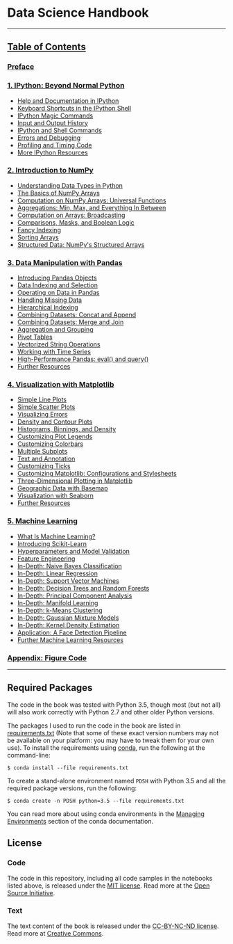 # Data Science Handbook
---
## [Table of Contents](http://nbviewer.jupyter.org/github/jakevdp/PythonDataScienceHandbook/blob/master/notebooks/Index.ipynb)

### [Preface](http://nbviewer.jupyter.org/github/jakevdp/PythonDataScienceHandbook/blob/master/notebooks/00.00-Preface.ipynb)

### [1. IPython: Beyond Normal Python](http://nbviewer.jupyter.org/github/jakevdp/PythonDataScienceHandbook/blob/master/notebooks/01.00-IPython-Beyond-Normal-Python.ipynb)
- [Help and Documentation in IPython](http://nbviewer.jupyter.org/github/jakevdp/PythonDataScienceHandbook/blob/master/notebooks/01.01-Help-And-Documentation.ipynb)
- [Keyboard Shortcuts in the IPython Shell](http://nbviewer.jupyter.org/github/jakevdp/PythonDataScienceHandbook/blob/master/notebooks/01.02-Shell-Keyboard-Shortcuts.ipynb)
- [IPython Magic Commands](http://nbviewer.jupyter.org/github/jakevdp/PythonDataScienceHandbook/blob/master/notebooks/01.03-Magic-Commands.ipynb)
- [Input and Output History](http://nbviewer.jupyter.org/github/jakevdp/PythonDataScienceHandbook/blob/master/notebooks/01.04-Input-Output-History.ipynb)
- [IPython and Shell Commands](http://nbviewer.jupyter.org/github/jakevdp/PythonDataScienceHandbook/blob/master/notebooks/01.05-IPython-And-Shell-Commands.ipynb)
- [Errors and Debugging](http://nbviewer.jupyter.org/github/jakevdp/PythonDataScienceHandbook/blob/master/notebooks/01.06-Errors-and-Debugging.ipynb)
- [Profiling and Timing Code](http://nbviewer.jupyter.org/github/jakevdp/PythonDataScienceHandbook/blob/master/notebooks/01.07-Timing-and-Profiling.ipynb)
- [More IPython Resources](http://nbviewer.jupyter.org/github/jakevdp/PythonDataScienceHandbook/blob/master/notebooks/01.08-More-IPython-Resources.ipynb)

### [2. Introduction to NumPy](http://nbviewer.jupyter.org/github/jakevdp/PythonDataScienceHandbook/blob/master/notebooks/02.00-Introduction-to-NumPy.ipynb)
- [Understanding Data Types in Python](http://nbviewer.jupyter.org/github/jakevdp/PythonDataScienceHandbook/blob/master/notebooks/02.01-Understanding-Data-Types.ipynb)
- [The Basics of NumPy Arrays](http://nbviewer.jupyter.org/github/jakevdp/PythonDataScienceHandbook/blob/master/notebooks/02.02-The-Basics-Of-NumPy-Arrays.ipynb)
- [Computation on NumPy Arrays: Universal Functions](http://nbviewer.jupyter.org/github/jakevdp/PythonDataScienceHandbook/blob/master/notebooks/02.03-Computation-on-arrays-ufuncs.ipynb)
- [Aggregations: Min, Max, and Everything In Between](http://nbviewer.jupyter.org/github/jakevdp/PythonDataScienceHandbook/blob/master/notebooks/02.04-Computation-on-arrays-aggregates.ipynb)
- [Computation on Arrays: Broadcasting](http://nbviewer.jupyter.org/github/jakevdp/PythonDataScienceHandbook/blob/master/notebooks/02.05-Computation-on-arrays-broadcasting.ipynb)
- [Comparisons, Masks, and Boolean Logic](http://nbviewer.jupyter.org/github/jakevdp/PythonDataScienceHandbook/blob/master/notebooks/02.06-Boolean-Arrays-and-Masks.ipynb)
- [Fancy Indexing](http://nbviewer.jupyter.org/github/jakevdp/PythonDataScienceHandbook/blob/master/notebooks/02.07-Fancy-Indexing.ipynb)
- [Sorting Arrays](http://nbviewer.jupyter.org/github/jakevdp/PythonDataScienceHandbook/blob/master/notebooks/02.08-Sorting.ipynb)
- [Structured Data: NumPy's Structured Arrays](http://nbviewer.jupyter.org/github/jakevdp/PythonDataScienceHandbook/blob/master/notebooks/02.09-Structured-Data-NumPy.ipynb)

### [3. Data Manipulation with Pandas](http://nbviewer.jupyter.org/github/jakevdp/PythonDataScienceHandbook/blob/master/notebooks/03.00-Introduction-to-Pandas.ipynb)
- [Introducing Pandas Objects](http://nbviewer.jupyter.org/github/jakevdp/PythonDataScienceHandbook/blob/master/notebooks/03.01-Introducing-Pandas-Objects.ipynb)
- [Data Indexing and Selection](http://nbviewer.jupyter.org/github/jakevdp/PythonDataScienceHandbook/blob/master/notebooks/03.02-Data-Indexing-and-Selection.ipynb)
- [Operating on Data in Pandas](http://nbviewer.jupyter.org/github/jakevdp/PythonDataScienceHandbook/blob/master/notebooks/03.03-Operations-in-Pandas.ipynb)
- [Handling Missing Data](http://nbviewer.jupyter.org/github/jakevdp/PythonDataScienceHandbook/blob/master/notebooks/03.04-Missing-Values.ipynb)
- [Hierarchical Indexing](http://nbviewer.jupyter.org/github/jakevdp/PythonDataScienceHandbook/blob/master/notebooks/03.05-Hierarchical-Indexing.ipynb)
- [Combining Datasets: Concat and Append](http://nbviewer.jupyter.org/github/jakevdp/PythonDataScienceHandbook/blob/master/notebooks/03.06-Concat-And-Append.ipynb)
- [Combining Datasets: Merge and Join](http://nbviewer.jupyter.org/github/jakevdp/PythonDataScienceHandbook/blob/master/notebooks/03.07-Merge-and-Join.ipynb)
- [Aggregation and Grouping](http://nbviewer.jupyter.org/github/jakevdp/PythonDataScienceHandbook/blob/master/notebooks/03.08-Aggregation-and-Grouping.ipynb)
- [Pivot Tables](http://nbviewer.jupyter.org/github/jakevdp/PythonDataScienceHandbook/blob/master/notebooks/03.09-Pivot-Tables.ipynb)
- [Vectorized String Operations](http://nbviewer.jupyter.org/github/jakevdp/PythonDataScienceHandbook/blob/master/notebooks/03.10-Working-With-Strings.ipynb)
- [Working with Time Series](http://nbviewer.jupyter.org/github/jakevdp/PythonDataScienceHandbook/blob/master/notebooks/03.11-Working-with-Time-Series.ipynb)
- [High-Performance Pandas: eval() and query()](http://nbviewer.jupyter.org/github/jakevdp/PythonDataScienceHandbook/blob/master/notebooks/03.12-Performance-Eval-and-Query.ipynb)
- [Further Resources](http://nbviewer.jupyter.org/github/jakevdp/PythonDataScienceHandbook/blob/master/notebooks/03.13-Further-Resources.ipynb)

### [4. Visualization with Matplotlib](http://nbviewer.jupyter.org/github/jakevdp/PythonDataScienceHandbook/blob/master/notebooks/04.00-Introduction-To-Matplotlib.ipynb)
- [Simple Line Plots](http://nbviewer.jupyter.org/github/jakevdp/PythonDataScienceHandbook/blob/master/notebooks/04.01-Simple-Line-Plots.ipynb)
- [Simple Scatter Plots](http://nbviewer.jupyter.org/github/jakevdp/PythonDataScienceHandbook/blob/master/notebooks/04.02-Simple-Scatter-Plots.ipynb)
- [Visualizing Errors](http://nbviewer.jupyter.org/github/jakevdp/PythonDataScienceHandbook/blob/master/notebooks/04.03-Errorbars.ipynb)
- [Density and Contour Plots](http://nbviewer.jupyter.org/github/jakevdp/PythonDataScienceHandbook/blob/master/notebooks/04.04-Density-and-Contour-Plots.ipynb)
- [Histograms, Binnings, and Density](http://nbviewer.jupyter.org/github/jakevdp/PythonDataScienceHandbook/blob/master/notebooks/04.05-Histograms-and-Binnings.ipynb)
- [Customizing Plot Legends](http://nbviewer.jupyter.org/github/jakevdp/PythonDataScienceHandbook/blob/master/notebooks/04.06-Customizing-Legends.ipynb)
- [Customizing Colorbars](http://nbviewer.jupyter.org/github/jakevdp/PythonDataScienceHandbook/blob/master/notebooks/04.07-Customizing-Colorbars.ipynb)
- [Multiple Subplots](http://nbviewer.jupyter.org/github/jakevdp/PythonDataScienceHandbook/blob/master/notebooks/04.08-Multiple-Subplots.ipynb)
- [Text and Annotation](http://nbviewer.jupyter.org/github/jakevdp/PythonDataScienceHandbook/blob/master/notebooks/04.09-Text-and-Annotation.ipynb)
- [Customizing Ticks](http://nbviewer.jupyter.org/github/jakevdp/PythonDataScienceHandbook/blob/master/notebooks/04.10-Customizing-Ticks.ipynb)
- [Customizing Matplotlib: Configurations and Stylesheets](http://nbviewer.jupyter.org/github/jakevdp/PythonDataScienceHandbook/blob/master/notebooks/04.11-Settings-and-Stylesheets.ipynb)
- [Three-Dimensional Plotting in Matplotlib](http://nbviewer.jupyter.org/github/jakevdp/PythonDataScienceHandbook/blob/master/notebooks/04.12-Three-Dimensional-Plotting.ipynb)
- [Geographic Data with Basemap](http://nbviewer.jupyter.org/github/jakevdp/PythonDataScienceHandbook/blob/master/notebooks/04.13-Geographic-Data-With-Basemap.ipynb)
- [Visualization with Seaborn](http://nbviewer.jupyter.org/github/jakevdp/PythonDataScienceHandbook/blob/master/notebooks/04.14-Visualization-With-Seaborn.ipynb)
- [Further Resources](http://nbviewer.jupyter.org/github/jakevdp/PythonDataScienceHandbook/blob/master/notebooks/04.15-Further-Resources.ipynb)

### [5. Machine Learning](http://nbviewer.jupyter.org/github/jakevdp/PythonDataScienceHandbook/blob/master/notebooks/05.00-Machine-Learning.ipynb)
- [What Is Machine Learning?](http://nbviewer.jupyter.org/github/jakevdp/PythonDataScienceHandbook/blob/master/notebooks/05.01-What-Is-Machine-Learning.ipynb)
- [Introducing Scikit-Learn](http://nbviewer.jupyter.org/github/jakevdp/PythonDataScienceHandbook/blob/master/notebooks/05.02-Introducing-Scikit-Learn.ipynb)
- [Hyperparameters and Model Validation](http://nbviewer.jupyter.org/github/jakevdp/PythonDataScienceHandbook/blob/master/notebooks/05.03-Hyperparameters-and-Model-Validation.ipynb)
- [Feature Engineering](http://nbviewer.jupyter.org/github/jakevdp/PythonDataScienceHandbook/blob/master/notebooks/05.04-Feature-Engineering.ipynb)
- [In-Depth: Naive Bayes Classification](http://nbviewer.jupyter.org/github/jakevdp/PythonDataScienceHandbook/blob/master/notebooks/05.05-Naive-Bayes.ipynb)
- [In-Depth: Linear Regression](http://nbviewer.jupyter.org/github/jakevdp/PythonDataScienceHandbook/blob/master/notebooks/05.06-Linear-Regression.ipynb)
- [In-Depth: Support Vector Machines](http://nbviewer.jupyter.org/github/jakevdp/PythonDataScienceHandbook/blob/master/notebooks/05.07-Support-Vector-Machines.ipynb)
- [In-Depth: Decision Trees and Random Forests](http://nbviewer.jupyter.org/github/jakevdp/PythonDataScienceHandbook/blob/master/notebooks/05.08-Random-Forests.ipynb)
- [In-Depth: Principal Component Analysis](http://nbviewer.jupyter.org/github/jakevdp/PythonDataScienceHandbook/blob/master/notebooks/05.09-Principal-Component-Analysis.ipynb)
- [In-Depth: Manifold Learning](http://nbviewer.jupyter.org/github/jakevdp/PythonDataScienceHandbook/blob/master/notebooks/05.10-Manifold-Learning.ipynb)
- [In-Depth: k-Means Clustering](http://nbviewer.jupyter.org/github/jakevdp/PythonDataScienceHandbook/blob/master/notebooks/05.11-K-Means.ipynb)
- [In-Depth: Gaussian Mixture Models](http://nbviewer.jupyter.org/github/jakevdp/PythonDataScienceHandbook/blob/master/notebooks/05.12-Gaussian-Mixtures.ipynb)
- [In-Depth: Kernel Density Estimation](http://nbviewer.jupyter.org/github/jakevdp/PythonDataScienceHandbook/blob/master/notebooks/05.13-Kernel-Density-Estimation.ipynb)
- [Application: A Face Detection Pipeline](http://nbviewer.jupyter.org/github/jakevdp/PythonDataScienceHandbook/blob/master/notebooks/05.14-Image-Features.ipynb)
- [Further Machine Learning Resources](http://nbviewer.jupyter.org/github/jakevdp/PythonDataScienceHandbook/blob/master/notebooks/05.15-Learning-More.ipynb)

### [Appendix: Figure Code](http://nbviewer.jupyter.org/github/jakevdp/PythonDataScienceHandbook/blob/master/notebooks/06.00-Figure-Code.ipynb)

---

## Required Packages

The code in the book was tested with Python 3.5, though most (but not all) will also work correctly with Python 2.7 and other older Python versions.

The packages I used to run the code in the book are listed in [requirements.txt](requirements.txt) (Note that some of these exact version numbers may not be available on your platform: you may have to tweak them for your own use).
To install the requirements using [conda](http://conda.pydata.org), run the following at the command-line:

```
$ conda install --file requirements.txt
```

To create a stand-alone environment named ``PDSH`` with Python 3.5 and all the required package versions, run the following:

```
$ conda create -n PDSH python=3.5 --file requirements.txt
```

You can read more about using conda environments in the [Managing Environments](http://conda.pydata.org/docs/using/envs.html) section of the conda documentation.


## License

### Code
The code in this repository, including all code samples in the notebooks listed above, is released under the [MIT license](LICENSE-CODE). Read more at the [Open Source Initiative](https://opensource.org/licenses/MIT).

### Text
The text content of the book is released under the [CC-BY-NC-ND license](LICENSE-TEXT). Read more at [Creative Commons](https://creativecommons.org/licenses/by-nc-nd/3.0/us/legalcode).
